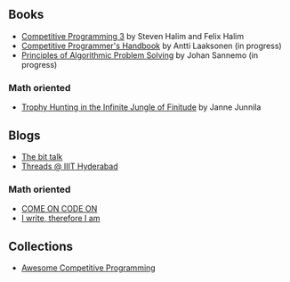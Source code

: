 ## Books
* [Competitive Programming 3](https://cpbook.net/) by Steven Halim and Felix Halim
* [Competitive Programmer's Handbook](https://github.com/pllk/cphb/blob/master/kkkk.pdf) by Antti Laaksonen (in progress)
* [Principles of Algorithmic Problem Solving](http://www.csc.kth.se/~jsannemo/slask/main.pdf) by Johan Sannemo (in progress)

### Math oriented
* [Trophy Hunting in the Infinite Jungle of Finitude](http://qubit.pw/trophy.pdf) by Janne Junnila

## Blogs
* [The bit talk](http://mradwan.github.io/)
* [Threads @ IIIT Hyderabad](https://threads-iiith.quora.com/)

### Math oriented
* [COME ON CODE ON](https://comeoncodeon.wordpress.com/)
* [I write, therefore I am](http://am-just-a-nobody.blogspot.is/)

## Collections
* [Awesome Competitive Programming](https://github.com/lnishan/awesome-competitive-programming)